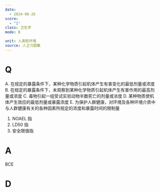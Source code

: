 ```yaml
---
date:
  - 2024-06-26
score:
  - "1"
class: 卫生学
mode: B

unit: 人类和环境
source: 人卫习题集
---
```



# Q
A. 在规定的暴露条件下，某种化学物质引起机体产生有害变化的最低剂量或浓度
B. 在规定的暴露条件下，未观察到某种化学物质引起机体产生有害作用的最高剂量或浓度
C. 毒物引起一组受试实验动物半数死亡的剂量或㳖度
D. 某种物质使机体产生效应的最低剂量或暴露浓度
E. 为保护人群健康，对环境及各种环境介质中与人群健康有关的各种因素所规定的浓度和暴露时间的限制量
1. NOAEL 指
2. LD50 指
3. 安全限值指

# A

BCE


# D
